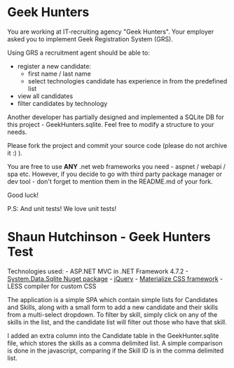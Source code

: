 # Geek Hunters

You are working at IT-recruiting agency "Geek Hunters". Your employer asked you to implement Geek Registration System
(GRS). 

Using GRS a recruitment agent should be able to:
  - register a new candidate:
     - first name / last name
     - select technologies candidate has experience in from the predefined list 
  - view all candidates
  - filter candidates by technology

Another developer has partially designed and implemented a
SQLite DB for this project - GeekHunters.sqlite. Feel free to modify a structure to
your needs.

Please fork the project and commit your source code (please do not archive it :) ).

You are free to use **ANY** .net web frameworks you need - aspnet / webapi / spa etc. However, if you decide to go with third
party package manager or dev tool - don't forget to mention them in the
README.md of your fork.

Good luck!

P.S: And unit tests! We love unit tests!

# Shaun Hutchinson - Geek Hunters Test

Technologies used:
	- ASP.NET MVC in .NET Framework 4.7.2
	- [System.Data.Sqlite Nuget package](https://system.data.sqlite.org/)
	- [jQuery](https://jquery.com/)
	- [Materialize CSS framework](https://materializecss.com/)
	- LESS compiler for custom CSS

The application is a simple SPA which contain simple lists for Candidates and Skills, along with a small form to add a new candidate and their skills from a multi-select dropdown. To filter by skill, simply click on any of the skills in the list, and the candidate list will filter out those who have that skill.

I added an extra column into the Candidate table in the GeekHunter.sqlite file, which stores the skills as a comma delimited list. A simple comparison is done in the javascript, comparing if the Skill ID is in the comma delimited list.
